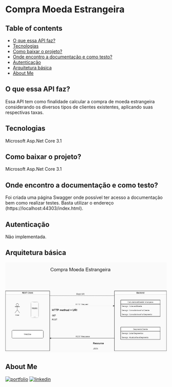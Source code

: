 
# Compra Moeda Estrangeira

## Table of contents
* [O que essa API faz?](#O-que-essa-api-faz?)
* [Tecnologias](#tecnologias)
* [Como baixar o projeto?](#como-baixar-o-projeto?)
* [Onde encontro a documentação e como testo?](#documentação)
* [Autenticação](#autenticação)
* [Arquitetura básica](#arquitetura-básica)
* [About Me](#about-me)
 

## O que essa API faz?
Essa API tem como finalidade calcular a compra de moeda estrangeira considerando
os diversos tipos de clientes existentes, aplicando suas respectivas taxas.

## Tecnologias
Microsoft Asp.Net Core 3.1

## Como baixar o projeto?
Microsoft Asp.Net Core 3.1

## Onde encontro a documentação e como testo?
Foi criada uma página Swagger onde possível ter acesso a documentação bem como realizar testes. Basta utilizar o endereço (https://localhost:44303/index.html).

## Autenticação
Não implementada.

## Arquitetura básica
![alt text](https://github.com/femoig/CompraMoedaEstrangeira/blob/main/compra_moeda_estrangeira.png?raw=true)


## About Me
[![portfolio](https://img.shields.io/badge/my_portfolio-000?style=for-the-badge&logo=ko-fi&logoColor=white)](https://github.com/femoig)
[![linkedin](https://img.shields.io/badge/linkedin-0A66C2?style=for-the-badge&logo=linkedin&logoColor=white)](https://www.linkedin.com/in/fernando-ignacio/)

  
